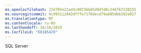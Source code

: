 ```yaml
---
ms.openlocfilehash: 22d705e22ad3c90736b65d9dfd6c24d76f239335
ms.sourcegitcommit: 9c993112842dfffe7176decd79a885dbb192a927
ms.translationtype: MT
ms.contentlocale: ru-RU
ms.lasthandoff: 10/16/2019
ms.locfileid: "68185429"
---
```

SQL Server
